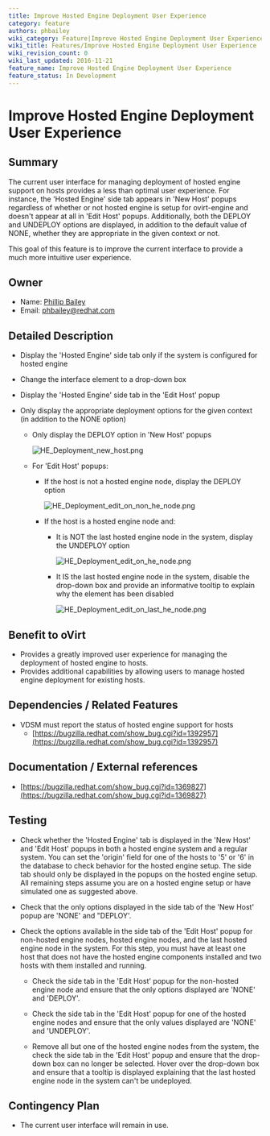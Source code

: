 ```yaml
---
title: Improve Hosted Engine Deployment User Experience
category: feature
authors: phbailey
wiki_category: Feature|Improve Hosted Engine Deployment User Experience
wiki_title: Features/Improve Hosted Engine Deployment User Experience
wiki_revision_count: 0
wiki_last_updated: 2016-11-21
feature_name: Improve Hosted Engine Deployment User Experience
feature_status: In Development
---
```


# Improve Hosted Engine Deployment User Experience

## Summary

The current user interface for managing deployment of hosted engine support on hosts provides a less than optimal user experience. For instance, the 'Hosted Engine' side tab appears in 'New Host' popups regardless of whether or not hosted engine is setup for ovirt-engine and doesn't appear at all in 'Edit Host' popups. Additionally, both the DEPLOY and UNDEPLOY options are displayed, in addition to the default value of NONE, whether they are appropriate in the given context or not.

This goal of this feature is to improve the current interface to provide a much more intuitive user experience.

## Owner

*   Name: [Phillip Bailey](https://github.com/pcbailey)
*   Email: <phbailey@redhat.com>

## Detailed Description

*   Display the 'Hosted Engine' side tab only if the system is configured for hosted engine

*   Change the interface element to a drop-down box

*   Display the 'Hosted Engine' side tab in the 'Edit Host' popup

*   Only display the appropriate deployment options for the given context (in addition to the NONE option)

    *   Only display the DEPLOY option in 'New Host' popups

        ![](HE_Deployment_new_host.png "HE_Deployment_new_host.png")

    *   For 'Edit Host' popups:

        *   If the host is not a hosted engine node, display the DEPLOY option

            ![](HE_Deployment_edit_on_non_he_node.png "HE_Deployment_edit_on_non_he_node.png")

        *   If the host is a hosted engine node and:

            *   It is NOT the last hosted engine node in the system, display the UNDEPLOY option

                ![](HE_Deployment_edit_on_he_node.png "HE_Deployment_edit_on_he_node.png")

            *   It IS the last hosted engine node in the system, disable the drop-down box and provide an informative tooltip to explain why the element has been disabled

                ![](HE_Deployment_edit_on_last_he_node.png "HE_Deployment_edit_on_last_he_node.png")

## Benefit to oVirt

*   Provides a greatly improved user experience for managing the deployment of hosted engine to hosts.
*   Provides additional capabilities by allowing users to manage hosted engine deployment for existing hosts.

## Dependencies / Related Features

*   VDSM must report the status of hosted engine support for hosts
    *   [https://bugzilla.redhat.com/show_bug.cgi?id=1392957](https://bugzilla.redhat.com/show_bug.cgi?id=1392957)

## Documentation / External references

*   [https://bugzilla.redhat.com/show_bug.cgi?id=1369827](https://bugzilla.redhat.com/show_bug.cgi?id=1369827)

## Testing

*   Check whether the 'Hosted Engine' tab is displayed in the 'New Host' and 'Edit Host' popups in both a hosted engine system and a regular system. You can set the 'origin' field for one of the hosts to '5' or '6' in the database to check behavior for the hosted engine setup. The side tab should only be displayed in the popups on the hosted engine setup. All remaining steps assume you are on a hosted engine setup or have simulated one as suggested above.

*   Check that the only options displayed in the side tab of the 'New Host' popup are 'NONE' and "DEPLOY'.

*   Check the options available in the side tab of the 'Edit Host' popup for non-hosted engine nodes, hosted engine nodes, and the last hosted engine node in the system. For this step, you must have at least one host that does not have the hosted engine components installed and two hosts with them installed and running.

    *   Check the side tab in the 'Edit Host' popup for the non-hosted engine node and ensure that the only options displayed are 'NONE' and 'DEPLOY'.

    *   Check the side tab in the 'Edit Host' popup for one of the hosted engine nodes and ensure that the only values displayed are 'NONE' and 'UNDEPLOY'.

    *   Remove all but one of the hosted engine nodes from the system, the check the side tab in the 'Edit Host' popup and ensure that the drop-down box can no longer be selected. Hover over the drop-down box and ensure that a tooltip is displayed explaining that the last hosted engine node in the system can't be undeployed.

## Contingency Plan

*   The current user interface will remain in use.
